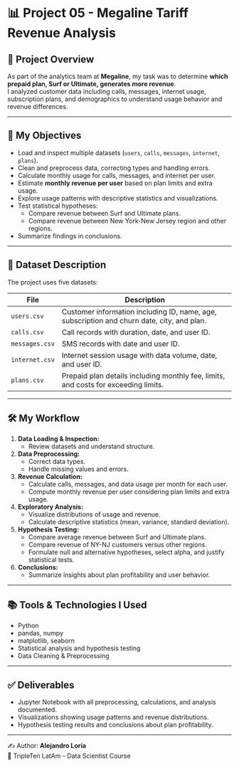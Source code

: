 # 📊 Project 05 - Megaline Tariff Revenue Analysis  

## 📌 Project Overview  
As part of the analytics team at **Megaline**, my task was to determine **which prepaid plan, Surf or Ultimate, generates more revenue**.  
I analyzed customer data including calls, messages, internet usage, subscription plans, and demographics to understand usage behavior and revenue differences.  

---

## 🎯 My Objectives  
- Load and inspect multiple datasets (`users`, `calls`, `messages`, `internet`, `plans`).  
- Clean and preprocess data, correcting types and handling errors.  
- Calculate monthly usage for calls, messages, and internet per user.  
- Estimate **monthly revenue per user** based on plan limits and extra usage.  
- Explore usage patterns with descriptive statistics and visualizations.  
- Test statistical hypotheses:  
  - Compare revenue between Surf and Ultimate plans.  
  - Compare revenue between New York-New Jersey region and other regions.  
- Summarize findings in conclusions.  

---

## 📂 Dataset Description  
The project uses five datasets:  

| File                | Description |
|--------------------|-------------|
| `users.csv`        | Customer information including ID, name, age, subscription and churn date, city, and plan. |
| `calls.csv`        | Call records with duration, date, and user ID. |
| `messages.csv`     | SMS records with date and user ID. |
| `internet.csv`     | Internet session usage with data volume, date, and user ID. |
| `plans.csv`        | Prepaid plan details including monthly fee, limits, and costs for exceeding limits. |

---

## 🛠️ My Workflow  
1. **Data Loading & Inspection:**  
   - Review datasets and understand structure.  
2. **Data Preprocessing:**  
   - Correct data types.  
   - Handle missing values and errors.  
3. **Revenue Calculation:**  
   - Calculate calls, messages, and data usage per month for each user.  
   - Compute monthly revenue per user considering plan limits and extra usage.  
4. **Exploratory Analysis:**  
   - Visualize distributions of usage and revenue.  
   - Calculate descriptive statistics (mean, variance, standard deviation).  
5. **Hypothesis Testing:**  
   - Compare average revenue between Surf and Ultimate plans.  
   - Compare revenue of NY-NJ customers versus other regions.  
   - Formulate null and alternative hypotheses, select alpha, and justify statistical tests.  
6. **Conclusions:**  
   - Summarize insights about plan profitability and user behavior.  

---

## 📚 Tools & Technologies I Used  
- Python  
- pandas, numpy  
- matplotlib, seaborn  
- Statistical analysis and hypothesis testing  
- Data Cleaning & Preprocessing  

---

## ✅ Deliverables  
- Jupyter Notebook with all preprocessing, calculations, and analysis documented.  
- Visualizations showing usage patterns and revenue distributions.  
- Hypothesis testing results and conclusions about plan profitability.  

---

✍️ Author: **Alejandro Loria**  
📅 TripleTen LatAm - Data Scientist Course  
